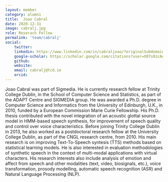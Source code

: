```yaml
---
layout: member
category: alumni
title:  Joao Cabral
date: 2020-12-31
image: cabralj.jpg
role: Reserach Fellow
permalink: 'team/cabralj'
social:
    twitter: 
    linkedin: https://www.linkedin.com/in/cabraljoao/?originalSubdomain=ie
    google-scholar: https://scholar.google.com/citations?user=XO7s8zcAAAAJ&hl=en
    github: 
    website: 
    email: cabralj@tcd.ie
    orcid:
---
```


Joao Cabral was part of Sigmedia. He is currently  research fellow at Trinity  
College Dublin, in the School of Computer Science and Statistics, as part of the
ADAPT Centre and SIGMEDIA group. He was awarded a Ph.D. degree in Computer
Science and Informatics from the University of Edinburgh, U.K., in 2010, funded
by a European Commission Marie Curie Fellowship. His Ph.D. thesis contributed
with the novel integration of an acoustic glottal source model in HMM-based
speech synthesis, for improvement of speech quality and control over voice
characteristics. Before joining Trinity College Dublin in 2013, he also worked
as a postdoctoral research fellow at the University College Dublin, as part of
the CNGL research centre, from 2010. His main research is on improving
Text-To-Speech syntesis (TTS) methods based on statistical learning models. He
is also interested in evaluation methodologies of synthetic speech in the
context of multi-modal applications with virtual characters. His research
interests also include analysis of emotion and affect from speech and other
modalities (text, video, biosignals, etc.), voice transformation, prosody
modelling, automatic speech recognition (ASR) and Natural Language Processing
(NLP). 
